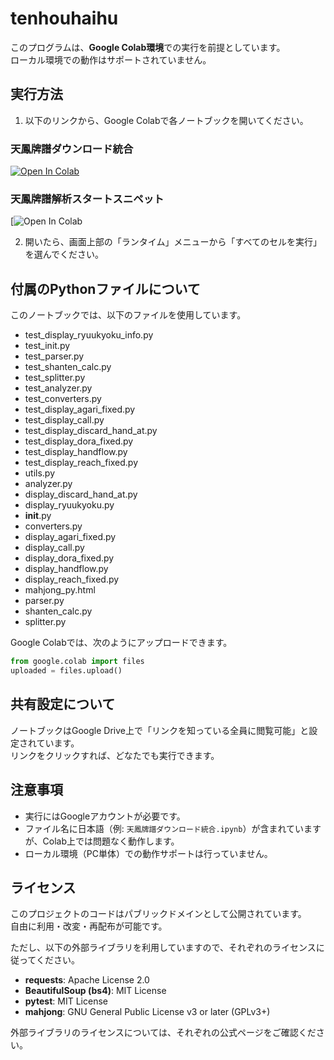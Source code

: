 # tenhouhaihu

このプログラムは、**Google Colab環境**での実行を前提としています。  
ローカル環境での動作はサポートされていません。

## 実行方法

1. 以下のリンクから、Google Colabで各ノートブックを開いてください。

### 天鳳牌譜ダウンロード統合
[![Open In Colab](https://colab.research.google.com/assets/colab-badge.svg)](https://colab.research.google.com/github/furapotedesu/tenhouhaihu/blob/main/天鳳牌譜ダウンロード統合.ipynb)

### 天鳳牌譜解析スタートスニペット
[![Open In Colab](https://colab.research.google.com/github/furapotedesu/tenhouhaihu/blob/main/天鳳牌譜解析スタートスニペット.ipynb)

2. 開いたら、画面上部の「ランタイム」メニューから「すべてのセルを実行」を選んでください。

## 付属のPythonファイルについて

このノートブックでは、以下のファイルを使用しています。

- test_display_ryuukyoku_info.py
- test_init.py
- test_parser.py
- test_shanten_calc.py
- test_splitter.py
- test_analyzer.py
- test_converters.py
- test_display_agari_fixed.py
- test_display_call.py
- test_display_discard_hand_at.py
- test_display_dora_fixed.py
- test_display_handflow.py
- test_display_reach_fixed.py
- utils.py
- analyzer.py
- display_discard_hand_at.py
- display_ryuukyoku.py
- __init__.py
- converters.py
- display_agari_fixed.py
- display_call.py
- display_dora_fixed.py
- display_handflow.py
- display_reach_fixed.py
- mahjong_py.html
- parser.py
- shanten_calc.py
- splitter.py

Google Colabでは、次のようにアップロードできます。

```python
from google.colab import files
uploaded = files.upload()
```

## 共有設定について

ノートブックはGoogle Drive上で「リンクを知っている全員に閲覧可能」と設定されています。  
リンクをクリックすれば、どなたでも実行できます。

## 注意事項

- 実行にはGoogleアカウントが必要です。
- ファイル名に日本語（例: `天鳳牌譜ダウンロード統合.ipynb`）が含まれていますが、Colab上では問題なく動作します。
- ローカル環境（PC単体）での動作サポートは行っていません。

## ライセンス

このプロジェクトのコードはパブリックドメインとして公開されています。  
自由に利用・改変・再配布が可能です。

ただし、以下の外部ライブラリを利用していますので、それぞれのライセンスに従ってください。

- **requests**: Apache License 2.0
- **BeautifulSoup (bs4)**: MIT License
- **pytest**: MIT License
- **mahjong**: GNU General Public License v3 or later (GPLv3+)

外部ライブラリのライセンスについては、それぞれの公式ページをご確認ください。
